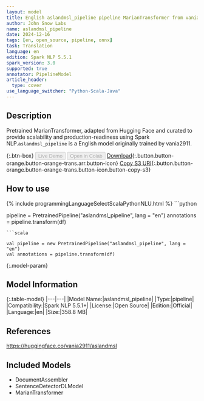 ```yaml
---
layout: model
title: English aslandmsl_pipeline pipeline MarianTransformer from vania2911
author: John Snow Labs
name: aslandmsl_pipeline
date: 2024-12-16
tags: [en, open_source, pipeline, onnx]
task: Translation
language: en
edition: Spark NLP 5.5.1
spark_version: 3.0
supported: true
annotator: PipelineModel
article_header:
  type: cover
use_language_switcher: "Python-Scala-Java"
---
```


## Description

Pretrained MarianTransformer, adapted from Hugging Face and curated to provide scalability and production-readiness using Spark NLP.`aslandmsl_pipeline` is a English model originally trained by vania2911.

{:.btn-box}
<button class="button button-orange" disabled>Live Demo</button>
<button class="button button-orange" disabled>Open in Colab</button>
[Download](https://s3.amazonaws.com/auxdata.johnsnowlabs.com/public/models/aslandmsl_pipeline_en_5.5.1_3.0_1734384854582.zip){:.button.button-orange.button-orange-trans.arr.button-icon}
[Copy S3 URI](s3://auxdata.johnsnowlabs.com/public/models/aslandmsl_pipeline_en_5.5.1_3.0_1734384854582.zip){:.button.button-orange.button-orange-trans.button-icon.button-copy-s3}

## How to use



<div class="tabs-box" markdown="1">
{% include programmingLanguageSelectScalaPythonNLU.html %}
```python

pipeline = PretrainedPipeline("aslandmsl_pipeline", lang = "en")
annotations =  pipeline.transform(df)   

```
```scala

val pipeline = new PretrainedPipeline("aslandmsl_pipeline", lang = "en")
val annotations = pipeline.transform(df)

```
</div>

{:.model-param}
## Model Information

{:.table-model}
|---|---|
|Model Name:|aslandmsl_pipeline|
|Type:|pipeline|
|Compatibility:|Spark NLP 5.5.1+|
|License:|Open Source|
|Edition:|Official|
|Language:|en|
|Size:|358.8 MB|

## References

https://huggingface.co/vania2911/aslandmsl

## Included Models

- DocumentAssembler
- SentenceDetectorDLModel
- MarianTransformer